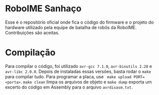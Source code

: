 # RoboIME Sanhaço
Esse é o repositório oficial onde fica o código do firmware e o projeto do hardware utilizado pela equipe de batalha de robôs da RoboIME. Contribuições são aceitas.

# Compilação
Para compilar o código, foi utilizado `avr-gcc 7.1.0`, `avr-binutils 2.28` e `avr-libc 2.0.0`. Depois de instaladas essas versões, basta rodar o `make` para compilar tudo. Para programar a placa, use ` make upload PORT=<porta>`. `make clean` limpa os arquivos de objeto e `make dump` exporta um excerto do código em Assembly para o arquivo `avrdisasm.txt`.

